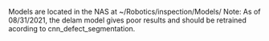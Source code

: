 Models are located in the NAS at ~/Robotics/inspection/Models/
Note: As of 08/31/2021, the delam model gives poor results and should be retrained acording to cnn_defect_segmentation.
